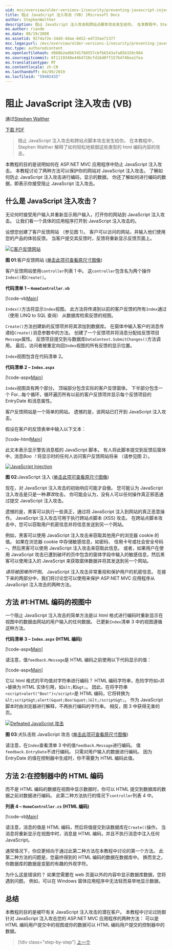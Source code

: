 ```yaml
---
uid: mvc/overview/older-versions-1/security/preventing-javascript-injection-attacks-vb
title: 阻止 JavaScript 注入攻击 (VB) |Microsoft Docs
author: StephenWalther
description: 阻止 JavaScript 注入攻击和跨站点脚本攻击发生给你。 在本教程中，Stephen Walther 解释了如何轻松地 de...
ms.author: riande
ms.date: 08/19/2008
ms.assetid: 9274a72e-34dd-4dae-8452-ed733ae71377
msc.legacyurl: /mvc/overview/older-versions-1/security/preventing-javascript-injection-attacks-vb
msc.type: authoredcontent
ms.openlocfilehash: d988b2ed6b7d1760557cbfbb543afa85b320c984
ms.sourcegitcommit: 0f1119340e4464720cfd16d0ff15764746ea1fea
ms.translationtype: MT
ms.contentlocale: zh-CN
ms.lasthandoff: 04/09/2019
ms.locfileid: "59402435"
---
```

# <a name="preventing-javascript-injection-attacks-vb"></a>阻止 JavaScript 注入攻击 (VB)

通过[Stephen Walther](https://github.com/StephenWalther)

[下载 PDF](http://download.microsoft.com/download/8/4/8/84843d8d-1575-426c-bcb5-9d0c42e51416/ASPNET_MVC_Tutorial_06_VB.pdf)

> 阻止 JavaScript 注入攻击和跨站点脚本攻击发生给你。 在本教程中，Stephen Walther 解释了如何轻松地抵御这些类型的 html 编码内容的攻击。


本教程的目的是说明如何在 ASP.NET MVC 应用程序中防止 JavaScript 注入攻击。 本教程讨论了两种方法可以保护你的网站对 JavaScript 注入攻击。 了解如何防止 JavaScript 注入攻击进行编码，显示的数据。 你还了解如何进行编码的数据，即表示你接受阻止 JavaScript 注入攻击。

## <a name="what-is-a-javascript-injection-attack"></a>什么是 JavaScript 注入攻击？

无论何时接受用户输入并重新显示用户输入，打开你的网站到 JavaScript 注入攻击。 让我们看一个具体的应用程序打开到 JavaScript 注入攻击的。

设想您创建了客户反馈网站 （参见图 1）。 客户可以访问的网站，并输入他们使用您的产品的体验反馈。 当客户提交其反馈时，反馈将重新显示反馈页面上。


[![C客户反馈网站](preventing-javascript-injection-attacks-vb/_static/image2.png)](preventing-javascript-injection-attacks-vb/_static/image1.png)

**图 01**:客户反馈网站 ([单击此项可查看原尺寸图像](preventing-javascript-injection-attacks-vb/_static/image3.png))


客户反馈网站使用`controller`列表 1 中。 这`controller`包含名为两个操作`Index()`和`Create()`。

**代码清单 1 – `HomeController.vb`**

[!code-vb[Main](preventing-javascript-injection-attacks-vb/samples/sample1.vb)]

`Index()`方法将显示`Index`视图。 此方法将传递到以前的客户反馈的所有`Index`通过 （使用 LINQ to SQL 查询） 从数据库检索反馈的视图。

`Create()`方法创建新的反馈项并将其添加到数据库。 在窗体中输入客户的消息传递给`Create()`消息参数中的方法。 创建了一个反馈项并将消息分配给反馈项目`Message`属性。 反馈项目提交到与数据库`DataContext.SubmitChanges()`方法调用。 最后，访问者被重定向回`Index`视图的所有反馈的显示位置。

`Index`视图包含在代码清单 2。

**代码清单 2 – `Index.aspx`**

[!code-aspx[Main](preventing-javascript-injection-attacks-vb/samples/sample2.aspx)]

`Index`视图具有两个部分。 顶端部分包含实际的客户反馈窗体。 下半部分包含一个 For...每个循环，循环遍历所有以前的客户反馈项并显示每个反馈项目的 EntryDate 和消息属性。

客户反馈网站是一个简单的网站。 遗憾的是，该网站已打开到 JavaScript 注入攻击。

假设在客户的反馈表单中输入以下文本：

[!code-html[Main](preventing-javascript-injection-attacks-vb/samples/sample3.html)]

此文本表示显示警告消息框的 JavaScript 脚本。 有人将此脚本提交到反馈后窗体中，消息<em>Boo ！</em>将显示时的任何人访问客户反馈网站将来 （请参见图 2）。


[![JavaScript Injection](preventing-javascript-injection-attacks-vb/_static/image5.png)](preventing-javascript-injection-attacks-vb/_static/image4.png)

**图 02**:JavaScript 注入 ([单击此项可查看原尺寸图像](preventing-javascript-injection-attacks-vb/_static/image6.png))


现在，对 JavaScript 注入攻击的初始响应可能才自傲。 您可能认为 JavaScript 注入攻击是只是一种*篡改*攻击。 你可能会认为，没有人可以任何操作真正邪恶通过提交 JavaScript 注入攻击。

遗憾的是，黑客可以执行一些真正，通过将 JavaScript 注入到网站的真正恶意操作。 JavaScript 注入攻击可用于执行跨站点脚本 (XSS) 攻击。 在跨站点脚本攻击中，您可以窃取用户机密信息并将信息发送到另一个网站。

例如，黑客可以使用 JavaScript 注入攻击来窃取其他用户的浏览器 cookie 的值。 如果在浏览器 cookie 中存储敏感信息，如密码、 信用卡号或社会安全号码 –，然后黑客可以使用 JavaScript 注入攻击来窃取此信息。 或者，如果用户在使用 JavaScript 攻击已遭到破坏的页中包含的窗体字段中输入的敏感信息，然后黑客可以使用注入的 JavaScript 来获取窗体数据并将其发送到另一个网站。

*请将被困难所吓倒*。 JavaScript 注入攻击非常重视和保护用户的机密信息。 在接下来的两部分中，我们将讨论您可以使用来保护 ASP.NET MVC 应用程序从 JavaScript 注入攻击的两种方法。

## <a name="approach-1-html-encode-in-the-view"></a>方法 #1:HTML 编码的视图中

一个阻止 JavaScript 注入攻击的简单方法是以 html 格式进行编码时重新显示在视图中的数据由网站的用户输入的任何数据。 已更新`Index`清单 3 中的视图遵循这种方法。

**代码清单 3 – `Index.aspx` (HTML 编码)**

[!code-aspx[Main](preventing-javascript-injection-attacks-vb/samples/sample4.aspx)]

请注意，值`feedback.Message`是 HTML 编码之前使用以下代码显示的值：

[!code-aspx[Main](preventing-javascript-injection-attacks-vb/samples/sample5.aspx)]

它以 html 格式的平均值对字符串进行编码？ HTML 编码字符串，危险字符如`<`并`>`替换为 HTML 实体引用，如`&lt;`和`&gt;`。 因此，在将字符串`<script>alert("Boo!")</script>`是 HTML 编码，它将转换为`&lt;script&gt;alert(&quot;Boo!&quot;)&lt;/script&gt;`。 作为 JavaScript 脚本时由浏览器进行解释，不再执行编码的字符串。 相反，图 3 中获得无害的页。


[![Defeated JavaScript 攻击](preventing-javascript-injection-attacks-vb/_static/image8.png)](preventing-javascript-injection-attacks-vb/_static/image7.png)

**图 03**:犬队击败 JavaScript 攻击 ([单击此项可查看原尺寸图像](preventing-javascript-injection-attacks-vb/_static/image9.png))


请注意，在`Index`查看清单 3 中的值`feedback.Message`进行编码。 值`feedback.EntryDate`不进行编码。 只需对用户输入的数据进行编码。 因为 EntryDate 的值在控制器中生成时，你不需要为 HTML 编码此值。

## <a name="approach-2-html-encode-in-the-controller"></a>方法 2:在控制器中的 HTML 编码

而不是 HTML 编码的数据在视图中显示数据时，你可以 HTML 提交到数据库的数据之前对数据进行编码。 此第二种方法执行的情况下`controller`列表 4 中。

**列表 4 – `HomeController.cs` (HTML 编码)**

[!code-vb[Main](preventing-javascript-injection-attacks-vb/samples/sample6.vb)]

请注意，消息的值是 HTML 编码，然后将值提交到该数据库在`Create()`操作。 当消息将重新显示在视图中时，消息是 HTML 编码，并且不执行消息中注入任何 JavaScript。

通常情况下，你应更倾向于通过此第二种方法在本教程中讨论的第一个方法。 此第二种方法的问题是，您最终得到的 HTML 编码的数据在数据库中。 换而言之，你数据库的数据是变脏的有趣的外观字符。

为什么这是错误的？ 如果您需要在 web 页面以外的内容中显示数据库数据，您将遇到问题。 例如，可以在 Windows 窗体应用程序中无法轻而易举地显示数据。

## <a name="summary"></a>总结

本教程的目的是被吓有关 JavaScript 注入攻击的潜在客户。 本教程中讨论过防御针对 JavaScript 注入攻击您的 ASP.NET MVC 应用程序的两种方法： 可以是 HTML 编码用户提交中的视图或你的数据可以 HTML 编码用户提交的控制器中的数据。

> [!div class="step-by-step"]
> [上一个](authenticating-users-with-windows-authentication-vb.md)
